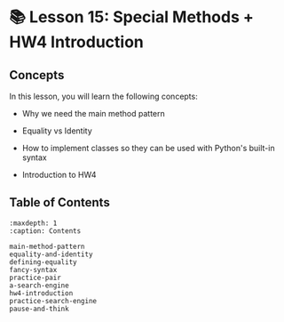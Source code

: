 # 📚 Lesson 15: Special Methods + HW4 Introduction

##  Concepts  

In this lesson, you will learn the following concepts:  

-  Why we need the main method pattern  

-  Equality vs Identity  

-  How to implement classes so they can be used with Python's built-in syntax  

-  Introduction to HW4  

## Table of Contents

```{toctree}
:maxdepth: 1
:caption: Contents

main-method-pattern
equality-and-identity
defining-equality
fancy-syntax
practice-pair
a-search-engine
hw4-introduction
practice-search-engine
pause-and-think
```